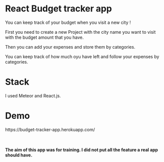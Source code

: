 <h1>React Budget tracker app</h1>

<p>You can keep track of your budget when you visit a new city !</p>

<p>First you need to create a new Project with the city name you want to visit with the budget amount that you have.</p>

<p>Then you can add your expenses and store them by categories.</p>

<p>You can keep track of how much oyu have left and follow your expenses by categories.</p>

<h1>Stack</h1>
<p>I used Meteor and React.js.</p>

<h1>Demo</h1>
<p>https://budget-tracker-app.herokuapp.com/</p>
<br/><br/>
<b>The aim of this app was for training. I did not put all the feature a real app should have.</b>
